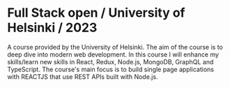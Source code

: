 # Full Stack open / University of Helsinki / 2023

A course provided by the University of Helsinki. The aim of the course is to deep dive into modern web development. In this course I will enhance my skills/learn new skills in React, Redux, Node.js, MongoDB, GraphQL and TypeScript. The course's main focus is to build single page applications with REACTJS that use REST APIs built with Node.js.
